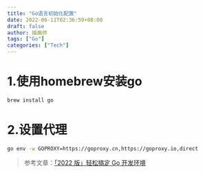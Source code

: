 ```yaml
---
title: "Go语言初始化配置"
date: 2022-06-11T02:36:59+08:00
draft: false
author: 插画师
tags: ["Go"]
categories: ["Tech"]
---
```


# 1.使用homebrew安装go

```bash
brew install go
```

# 2.设置代理

```bash
go env -w GOPROXY=https://goproxy.cn,https://goproxy.io,direct
```

> 参考文章：[「2022 版」轻松搞定 Go 开发环境](https://polarisxu.studygolang.com/posts/go/2022-dev-env/)



